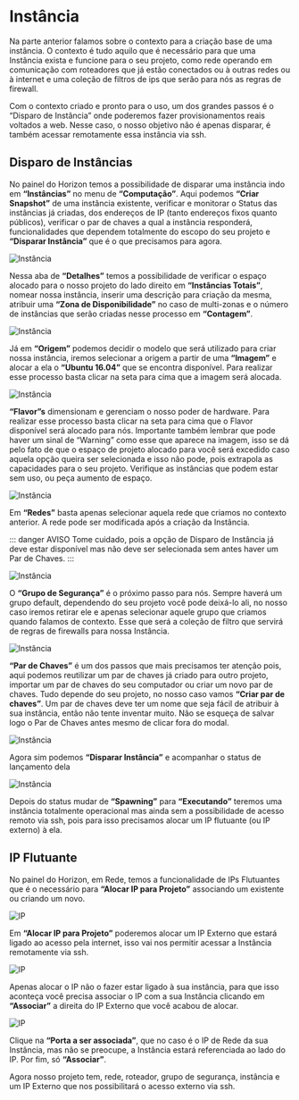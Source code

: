 # Instância

Na parte anterior falamos sobre o contexto para a criação base de uma instância. O contexto é tudo aquilo que é necessário para que uma Instância exista e funcione para o seu projeto, como rede operando em comunicação com roteadores que já estão conectados ou à outras redes ou à internet e uma coleção de filtros de ips que serão para nós as regras de firewall. 

Com o contexto criado e pronto para o uso, um dos grandes passos é o “Disparo de Instância” onde poderemos fazer provisionamentos reais voltados a web. Nesse caso, o nosso objetivo não é apenas disparar, é também acessar remotamente essa instância via ssh.

## Disparo de Instâncias

No painel do Horizon temos a possibilidade de disparar uma instância indo em **“Instâncias”** no menu de **“Computação”**. Aqui podemos **“Criar Snapshot”** de uma instância existente, verificar e monitorar o Status das instâncias já criadas, dos endereços de IP (tanto endereços fixos quanto públicos), verificar o par de chaves a qual a instância responderá,  funcionalidades que dependem totalmente do escopo do seu projeto e **“Disparar Instância”** que é o que precisamos para agora.

![Instância](../../img/guides/instancia1.png)

Nessa aba de **“Detalhes”** temos a possibilidade de verificar o espaço alocado para o nosso projeto do lado direito em **“Instâncias Totais”**, nomear nossa instância, inserir uma descrição para criação da mesma, atribuir uma **“Zona de Disponibilidade”** no caso de multi-zonas e o número de instâncias que serão criadas nesse processo em **“Contagem”**.

![Instância](../../img/guides/instancia2.png)

Já em **“Origem”** podemos decidir o modelo que será utilizado para criar nossa instância, iremos selecionar a origem a partir de uma **“Imagem”** e alocar a ela o **“Ubuntu 16.04”** que se encontra disponível. Para realizar esse processo basta clicar na seta para cima que a imagem será alocada. 

![Instância](../../img/guides/instancia3.png)

**“Flavor”s** dimensionam e gerenciam o nosso poder de hardware. Para realizar esse processo basta clicar na seta para cima que o Flavor disponível será alocado para nós. Importante também lembrar que pode haver um sinal de “Warning” como esse que aparece na imagem, isso se dá pelo fato de que o espaço de projeto alocado para você será excedido caso aquela opção queira ser selecionada e isso não pode, pois extrapola as capacidades para o seu projeto. Verifique as instâncias que podem estar sem uso, ou peça aumento de espaço.

![Instância](../../img/guides/instancia4.png)

Em **“Redes”** basta apenas selecionar aquela rede que criamos no contexto anterior. A rede pode ser modificada após a criação da Instância. 

::: danger AVISO
Tome cuidado, pois a opção de Disparo de Instância já deve estar disponível mas não deve ser selecionada sem antes haver um Par de Chaves.
:::

![Instância](../../img/guides/instancia5.png)

O **“Grupo de Segurança”** é o próximo passo para nós. Sempre haverá um grupo default, dependendo do seu projeto você pode deixá-lo ali, no nosso caso iremos retirar ele e apenas selecionar aquele grupo que criamos quando falamos de contexto. Esse que será a coleção de filtro que servirá de regras de firewalls para nossa Instância.

![Instância](../../img/guides/instancia6.png)

**“Par de Chaves”** é um dos passos que mais precisamos ter atenção pois, aqui podemos reutilizar um par de chaves já criado para outro projeto, importar um par de chaves do seu computador ou criar um novo par de chaves. Tudo depende do seu projeto, no nosso caso vamos **“Criar par de chaves”**. Um par de chaves deve ter um nome que seja fácil de atribuir à sua instância, então não tente inventar muito. Não se esqueça de salvar logo o Par de Chaves antes mesmo de clicar fora do modal.

![Instância](../../img/guides/instancia7.png)

Agora sim podemos **“Disparar Instância”** e acompanhar o status de lançamento dela

![Instância](../../img/guides/instancia8.png)

Depois do status mudar de **“Spawning”** para **“Executando”** teremos uma instância totalmente operacional mas ainda sem a possibilidade de acesso remoto via ssh, pois para isso precisamos alocar um IP flutuante (ou IP externo) à ela.

## IP Flutuante

No painel do Horizon, em Rede, temos a funcionalidade de IPs Flutuantes que é o necessário para **“Alocar IP para Projeto”** associando um existente ou criando um novo. 

![IP](../../img/guides/ip.png)

Em **“Alocar IP para Projeto”** poderemos alocar um IP Externo que estará ligado ao acesso pela internet, isso vai nos permitir acessar a Instância remotamente via ssh.

![IP](../../img/guides/ip2.png)

Apenas alocar o IP não o fazer estar ligado à sua instância, para que isso aconteça você precisa associar o IP com a sua Instância clicando em **“Associar”** a direita do IP Externo que você acabou de alocar.

![IP](../../img/guides/ip3.png)

Clique na **“Porta a ser associada”**, que no caso é o IP de Rede da sua Instância, mas não se preocupe, a Instância estará referenciada ao lado do IP. Por fim, só **“Associar”**.

Agora nosso projeto tem, rede, roteador, grupo de segurança, instância e um IP Externo que nos possibilitará o acesso externo via ssh.






